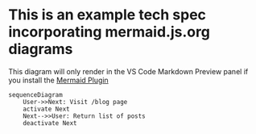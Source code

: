 # This is an example tech spec incorporating mermaid.js.org diagrams

This diagram will only render in the VS Code Markdown Preview panel if you install the [Mermaid Plugin](https://marketplace.visualstudio.com/items?itemName=bierner.markdown-mermaid)

```mermaid
sequenceDiagram
    User->>Next: Visit /blog page
    activate Next
    Next-->>User: Return list of posts
    deactivate Next
```